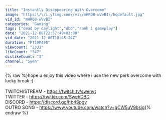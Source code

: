 ```yaml
---
title: "Instantly Disappearing With Overcome"
image: "https:\/\/i.ytimg.com\/vi\/mHRQB-wVvBI\/hqdefault.jpg"
vid_id: "mHRQB-wVvBI"
categories: "Gaming"
tags: ["dead by daylight","dbd","rank 1 gameplay"]
date: "2021-12-06T22:57:49+03:00"
vid_date: "2021-12-06T18:45:24Z"
duration: "PT10M49S"
viewcount: "2331"
likeCount: "347"
dislikeCount: "3"
channel: "Sweh"
---
```

{% raw %}hope u enjoy this video where i use the new perk overcome with lucky break :)<br /><br />TWITCH/STREAM - <a rel="nofollow" target="blank" href="https://twitch.tv/swehyt">https://twitch.tv/swehyt</a><br />TWITTER - <a rel="nofollow" target="blank" href="https://twitter.com/SwehDBD">https://twitter.com/SwehDBD</a><br />DISCORD - <a rel="nofollow" target="blank" href="https://discord.gg/hb4Spgv">https://discord.gg/hb4Spgv</a><br />OUTRO SONG - <a rel="nofollow" target="blank" href="https://www.youtube.com/watch?v=gCW5uV9bsig">https://www.youtube.com/watch?v=gCW5uV9bsig</a>{% endraw %}
